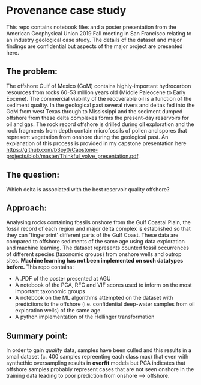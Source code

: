 # Provenance case study
This repo contains notebook files and a poster presentation from the American Geophysical Union 2019 Fall meeting in San Francisco relating to an industry geological case study. The details of the dataset and major findings are confidential but aspects of the major project are presented here.

## The problem:
The offshore Gulf of Mexico (GoM) contains highly-important hydrocarbon resources from rocks 60-53 million years old (Middle Paleocene to Early Eocene). The commercial viability of the recoverable oil is a function of the sediment quality. In the geological past several rivers and deltas fed into the GoM from west Texas through to Mississippi and the sediment dumped offshore from these delta complexes forms the present-day reservoirs for oil and gas. The rock record offshore is drilled during oil exploration and the rock fragments from depth contain microfossils of pollen and spores that represent vegetation from onshore during the geological past. An explanation of this process is provided in my capstone presentation here https://github.com/b3py0/Capstone-projects/blob/master/Thinkful_volve_presentation.pdf.

## The question:
Which delta is associated with the best reservoir quality offshore? 

## Approach:
Analysing rocks containing fossils onshore from the Gulf Coastal Plain, the fossil record of each region and major delta complex is established so that they can 'fingerprint' different parts of the Gulf Coast. These data are compared to offshore sediments of the same age using data exploration and machine learning. The dataset represents counted fossil occurrences of different species (taxonomic groups) from onshore wells and outrop sites. **Machine learning has not been implemented on such datatypes before.** This repo contains:

* A .PDF of the poster presented at AGU
* A notebook of the PCA, RFC and VIF scores used to inform on the most important taxonomic groups
* A notebook on the ML algorithms attempted on the dataset with predictions to the offshore (i.e. confidential deep-water samples from oil exploration wells) of the same age.
* A python implementation of the Hellinger transformation

## Summary point:
In order to gain _quality_ data, samples have been culled and this results in a small dataset (c. 400 samples repreenting each class max) that even with synthethic oversampling results in __overfit__ models but PCA indicates that offshore samples probably represent cases that are not seen onshore in the training data leading to poor prediction from onshore --> offshore.  
